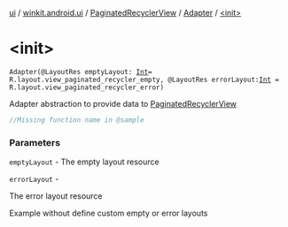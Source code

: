 [ui](../../../index.md) / [winkit.android.ui](../../index.md) / [PaginatedRecyclerView](../index.md) / [Adapter](index.md) / [&lt;init&gt;](./-init-.md)

# &lt;init&gt;

`Adapter(@LayoutRes emptyLayout: `[`Int`](https://kotlinlang.org/api/latest/jvm/stdlib/kotlin/-int/index.html)` = R.layout.view_paginated_recycler_empty, @LayoutRes errorLayout: `[`Int`](https://kotlinlang.org/api/latest/jvm/stdlib/kotlin/-int/index.html)` = R.layout.view_paginated_recycler_error)`

Adapter abstraction to provide data to [PaginatedRecyclerView](../index.md)

``` kotlin
//Missing function name in @sample
```

### Parameters

`emptyLayout` - The empty layout resource

`errorLayout` -

The error layout resource



Example without define custom empty or error layouts

